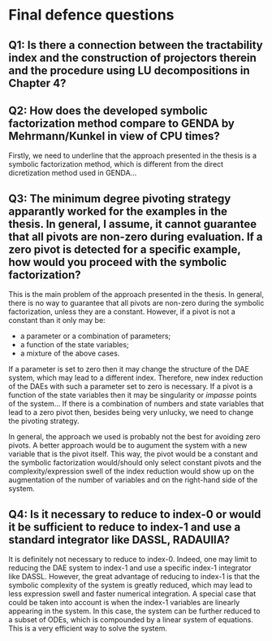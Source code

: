 # Final defence questions

## Q1: Is there a connection between the tractability index and the construction of projectors therein and the procedure using LU decompositions in Chapter 4?

## Q2: How does the developed symbolic factorization method compare to GENDA by Mehrmann/Kunkel in view of CPU times?

Firstly, we need to underline that the approach presented in the thesis is a symbolic factorization method, which is different from the direct dicretization method used in GENDA...

## Q3: The minimum degree pivoting strategy apparantly worked for the examples in the thesis. In general, I assume, it cannot guarantee that all pivots are non-zero during evaluation. If a zero pivot is detected for a specific example, how would you proceed with the symbolic factorization?

This is the main problem of the approach presented in the thesis. In general, there is no way to guarantee that all pivots are non-zero during the symbolic factorization, unless they are a constant. However, if a pivot is not a constant than it only may be:

 - a parameter or a combination of parameters;
 - a function of the state variables;
 - a mixture of the above cases.

If a parameter is set to zero then it may change the structure of the DAE system, which may lead to a different index. Therefore, new index reduction of the DAEs with such a parameter set to zero is necessary.
If a pivot is a function of the state variables then it may be singularity or *impasse* points of the system...
If there is a combination of numbers and state variables that lead to a zero pivot then, besides being very unlucky, we need to change the pivoting strategy.

In general, the approach we used is probably not the best for avoiding zero pivots. A better approach would be to augument the system with a new variable that is the pivot itself. This way, the pivot would be a constant and the symbolic factorization would/should only select constant pivots and the complexity/expression swell of the index reduction would show up on the augmentation of the number of variables and on the right-hand side of the system.

## Q4: Is it necessary to reduce to index-0 or would it be sufficient to reduce to index-1 and use a standard integrator like DASSL, RADAUIIA?

It is definitely not necessary to reduce to index-0. Indeed, one may limit to reducing the DAE system to index-1 and use a specific index-1 integrator like DASSL. However, the great advantage of reducing to index-1 is that the symbolic complexity of the system is greatly reduced, which may lead to less expression swell and faster numerical integration. A special case that could be taken into account is when the index-1 variables are linearly appearing in the system. In this case, the system can be further reduced to a subset of ODEs, which is compounded by a linear system of equations. This is a very efficient way to solve the system.